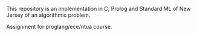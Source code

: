This repository is an implementation in C, Prolog and Standard ML of New Jersey of an algorithmic problem.

Assignment for proglang/ece/ntua course.
